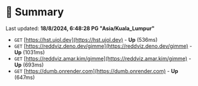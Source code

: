 # 📖 Summary
Last updated: **18/8/2024, 6:48:28 PG "Asia/Kuala_Lumpur"**

- `GET` [https://hst.ujol.dev](https://hst.ujol.dev) - **Up** (536ms)
- `GET` [https://reddviz.deno.dev/gimme](https://reddviz.deno.dev/gimme) - **Up** (1031ms)
- `GET` [https://reddviz.amar.kim/gimme](https://reddviz.amar.kim/gimme) - **Up** (693ms)
- `GET` [https://dumb.onrender.com](https://dumb.onrender.com) - **Up** (647ms)

